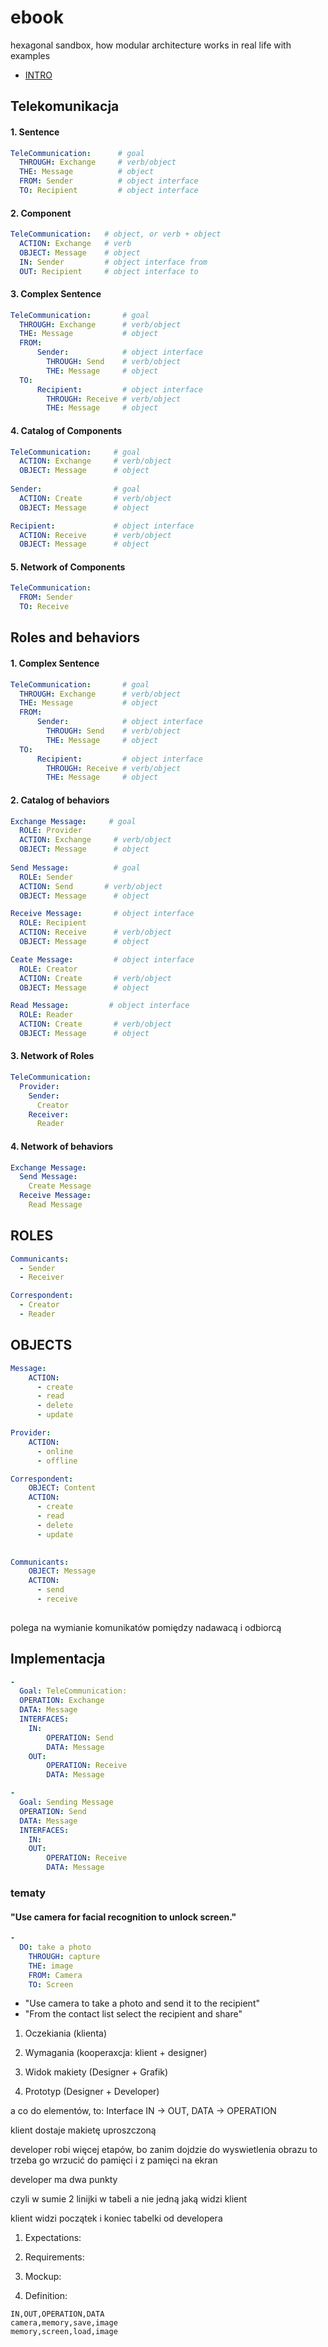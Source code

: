 # ebook
hexagonal sandbox, how modular architecture works in real life with examples

+ [INTRO](INTRO.md)


## Telekomunikacja

#### 1. Sentence

```yml
TeleCommunication:      # goal
  THROUGH: Exchange     # verb/object
  THE: Message          # object
  FROM: Sender          # object interface
  TO: Recipient         # object interface
```

#### 2. Component

```yml
TeleCommunication:   # object, or verb + object
  ACTION: Exchange   # verb
  OBJECT: Message    # object
  IN: Sender         # object interface from
  OUT: Recipient     # object interface to
```


#### 3. Complex Sentence


```yml
TeleCommunication:       # goal
  THROUGH: Exchange      # verb/object
  THE: Message           # object
  FROM:
      Sender:            # object interface
        THROUGH: Send    # verb/object
        THE: Message     # object
  TO:             
      Recipient:         # object interface
        THROUGH: Receive # verb/object
        THE: Message     # object
```


#### 4. Catalog of Components


```yml
TeleCommunication:     # goal
  ACTION: Exchange     # verb/object
  OBJECT: Message      # object
  
Sender:                # goal
  ACTION: Create       # verb/object
  OBJECT: Message      # object

Recipient:             # object interface
  ACTION: Receive      # verb/object
  OBJECT: Message      # object
```


#### 5. Network of Components

```yml
TeleCommunication:
  FROM: Sender
  TO: Receive
```




## Roles and behaviors



#### 1. Complex Sentence


```yml
TeleCommunication:       # goal
  THROUGH: Exchange      # verb/object
  THE: Message           # object
  FROM:
      Sender:            # object interface
        THROUGH: Send    # verb/object
        THE: Message     # object
  TO:             
      Recipient:         # object interface
        THROUGH: Receive # verb/object
        THE: Message     # object
```


#### 2. Catalog of behaviors


```yml
Exchange Message:     # goal
  ROLE: Provider
  ACTION: Exchange     # verb/object
  OBJECT: Message      # object
  
Send Message:          # goal
  ROLE: Sender
  ACTION: Send       # verb/object
  OBJECT: Message      # object

Receive Message:       # object interface
  ROLE: Recipient
  ACTION: Receive      # verb/object
  OBJECT: Message      # object

Ceate Message:         # object interface
  ROLE: Creator
  ACTION: Create       # verb/object
  OBJECT: Message      # object

Read Message:         # object interface
  ROLE: Reader
  ACTION: Create       # verb/object
  OBJECT: Message      # object
```


#### 3. Network of Roles

```yml
TeleCommunication:
  Provider:
    Sender:
      Creator
    Receiver:
      Reader
```



#### 4. Network of behaviors

```yml
Exchange Message:  
  Send Message:
    Create Message
  Receive Message:
    Read Message
```


## ROLES

```yml
Communicants:
  - Sender
  - Receiver

Correspondent:
  - Creator
  - Reader

```

## OBJECTS

```yml
Message:  
    ACTION:
      - create
      - read
      - delete
      - update

Provider:  
    ACTION:
      - online
      - offline      

Correspondent:
    OBJECT: Content
    ACTION:
      - create
      - read
      - delete
      - update
    

Communicants:
    OBJECT: Message
    ACTION:
      - send
      - receive  
  
```






polega na wymianie komunikatów pomiędzy nadawacą i odbiorcą


## Implementacja




```yml
-
  Goal: TeleCommunication:
  OPERATION: Exchange
  DATA: Message
  INTERFACES:
    IN:
        OPERATION: Send
        DATA: Message
    OUT: 
        OPERATION: Receive
        DATA: Message
```


```yml
-
  Goal: Sending Message
  OPERATION: Send
  DATA: Message
  INTERFACES:
    IN:
    OUT:
        OPERATION: Receive
        DATA: Message
```





### tematy

#### "Use camera for facial recognition to unlock screen."

```yml
-
  DO: take a photo
    THROUGH: capture
    THE: image
    FROM: Camera
    TO: Screen
```


+ "Use camera to take a photo and send it to the recipient"
+ "From the contact list select the recipient and share"




1. Oczekiania (klienta)

2. Wymagania (kooperaxcja: klient + designer)

3. Widok makiety (Designer +  Grafik)

4. Prototyp (Designer + Developer)


a co do elementów, to:  Interface IN -> OUT, DATA -> OPERATION

klient dostaje makietę uproszczoną

developer robi więcej etapów, bo zanim dojdzie do wyswietlenia obrazu to trzeba go wrzucić do pamięci i z pamięci na ekran

developer ma dwa punkty

czyli w sumie 2 linijki w tabeli a nie jedną jaką widzi klient

klient widzi początek i koniec tabelki od developera





1. Expectations:


2. Requirements:


3. Mockup:


4. Definition:

```csv
IN,OUT,OPERATION,DATA
camera,memory,save,image
memory,screen,load,image
```



